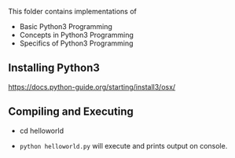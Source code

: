 This folder contains implementations of

- Basic Python3 Programming
- Concepts in Python3 Programming
- Specifics of Python3 Programming

## Installing Python3
https://docs.python-guide.org/starting/install3/osx/

## Compiling and Executing
- cd helloworld

- `python helloworld.py` will execute and prints output on console.

